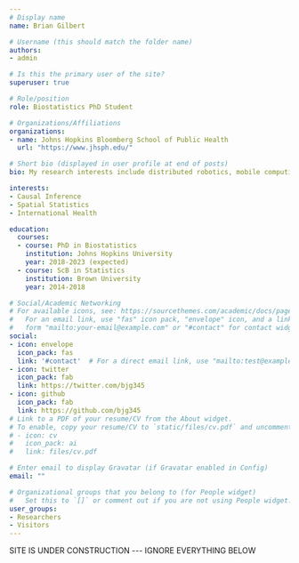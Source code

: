 ```yaml
---
# Display name
name: Brian Gilbert

# Username (this should match the folder name)
authors:
- admin

# Is this the primary user of the site?
superuser: true

# Role/position
role: Biostatistics PhD Student

# Organizations/Affiliations
organizations:
- name: Johns Hopkins Bloomberg School of Public Health
  url: "https://www.jhsph.edu/"

# Short bio (displayed in user profile at end of posts)
bio: My research interests include distributed robotics, mobile computing and programmable matter.

interests:
- Causal Inference
- Spatial Statistics
- International Health

education:
  courses:
  - course: PhD in Biostatistics
    institution: Johns Hopkins University
    year: 2018-2023 (expected)
  - course: ScB in Statistics
    institution: Brown University
    year: 2014-2018

# Social/Academic Networking
# For available icons, see: https://sourcethemes.com/academic/docs/page-builder/#icons
#   For an email link, use "fas" icon pack, "envelope" icon, and a link in the
#   form "mailto:your-email@example.com" or "#contact" for contact widget.
social:
- icon: envelope
  icon_pack: fas
  link: '#contact'  # For a direct email link, use "mailto:test@example.org".
- icon: twitter
  icon_pack: fab
  link: https://twitter.com/bjg345
- icon: github
  icon_pack: fab
  link: https://github.com/bjg345
# Link to a PDF of your resume/CV from the About widget.
# To enable, copy your resume/CV to `static/files/cv.pdf` and uncomment the lines below.
# - icon: cv
#   icon_pack: ai
#   link: files/cv.pdf

# Enter email to display Gravatar (if Gravatar enabled in Config)
email: ""

# Organizational groups that you belong to (for People widget)
#   Set this to `[]` or comment out if you are not using People widget.
user_groups:
- Researchers
- Visitors
---
```


SITE IS UNDER CONSTRUCTION --- IGNORE EVERYTHING BELOW